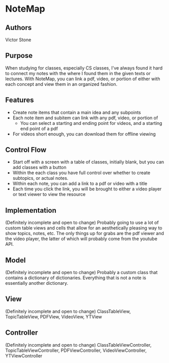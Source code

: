 # NoteMap
## Authors
Victor Stone
## Purpose
When studying for classes, especially CS classes, I've always found it hard to connect 
my notes with the where I found them in the given texts or lectures. With NoteMap, you can 
link a pdf, video, or portion of either with each concept and view them in an organized
fashion. 
## Features
* Create note items that contain a main idea and any subpoints
* Each note item and subitem can link with any pdf, video, or portion of
  * You can select a starting and ending point for videos, and a starting end point of a pdf 
* For videos short enough, you can download them for offline viewing

## Control Flow
* Start off with a screen with a table of classes, initially blank, but you can add classes with a button
* Within the each class you have full control over whether to create subtopics, or actual notes. 
* Within each note, you can add a link to a pdf or video with a title
* Each time you click the link, you will be brought to either a video player or text viewer to view the resource

## Implementation
(Definitely incomplete and open to change)
Probably going to use a lot of custom table views and cells that allow for an aesthetically pleasing way to show topics, notes, etc. The only things up for grabs are the pdf viewer and the video player, the latter of which will probably come from the youtube API. 
## Model
(Definitely incomplete and open to change)
Probably a custom class that contains a dictionary of dictionaries. Everything that is not a note is essentially another dictionary.

## View
(Definitely incomplete and open to change)
ClassTableView, TopicTableView, PDFView, VideoView, YTView
## Controller 
(Definitely incomplete and open to change)
ClassTableViewController, TopicTableViewController, PDFViewController, VideoViewController, YTViewController
